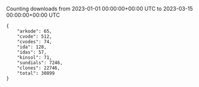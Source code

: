 
Counting downloads from 2023-01-01 00:00:00+00:00 UTC to 2023-03-15 00:00:00+00:00 UTC

```
{
    "arkode": 65,
    "cvode": 512,
    "cvodes": 74,
    "ida": 128,
    "idas": 57,
    "kinsol": 71,
    "sundials": 7246,
    "clones": 22746,
    "total": 30899
}
```
